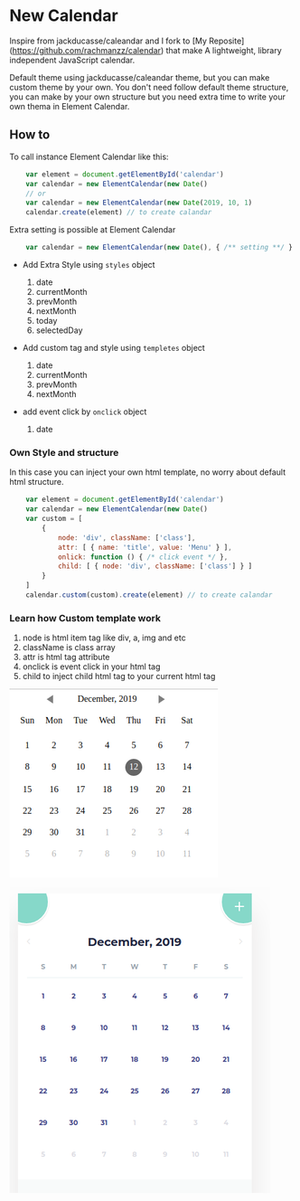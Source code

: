 # New Calendar 
  Inspire from jackducasse/caleandar and I fork to [My Reposite] (https://github.com/rachmanzz/calendar) that make A lightweight, library independent JavaScript calendar.

Default theme using jackducasse/caleandar theme, but you can make custom theme by your own. You don't need follow default theme structure, you can make by your own structure but you need extra time to write your own thema in Element Calendar.

## How to
To call instance Element Calendar like this:
        
```javascript
    var element = document.getElementById('calendar')
    var calendar = new ElementCalendar(new Date()
    // or 
    var calendar = new ElementCalendar(new Date(2019, 10, 1)
    calendar.create(element) // to create calandar 

```

Extra setting is possible at Element Calendar

```javascript
    var calendar = new ElementCalendar(new Date(), { /** setting **/ } )
```

- Add Extra Style using ```styles``` object
    
    1. date
    2. currentMonth
    3. prevMonth
    4. nextMonth
    5. today
    5. selectedDay

- Add custom tag and style using ```templetes``` object
    1. date
    2. currentMonth
    3. prevMonth
    4. nextMonth

- add event click by ``onclick`` object
    1. date


### Own Style and structure
In this case you can inject your own html template, no worry about default html structure.

```javascript
    var element = document.getElementById('calendar')
    var calendar = new ElementCalendar(new Date()
    var custom = [
        {
            node: 'div', className: ['class'],
            attr: [ { name: 'title', value: 'Menu' } ],
            onlick: function () { /* click event */ },
            child: [ { node: 'div', className: ['class'] } ]
        }
    ]
    calendar.custom(custom).create(element) // to create calandar 

```

### Learn how Custom template work

1. node is html item tag like div, a, img and etc
2. className is class array
3. attr is html tag attribute
4. onclick is event click in your html tag
5. child to inject child html tag to your current html tag


![](./demo/img/defaultcal.png "default")

![](./demo/img/custom.png "Custom")

